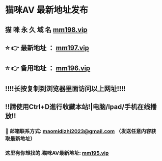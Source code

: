 # 猫咪AV 最新地址发布 
## 猫 咪 永 久 域 名       [mm198.vip](https://ugxewwsmf.26.xn--h2brj9c/home.html?channel=88756)
## ⭐️ 👉 最新地址 ：       [mm197.vip](https://ugxewwsmf.26.xn--h2brj9c/home.html?channel=88756)
## ⭐️ 👉 备用地址 ：       [mm196.vip](https://ugxewwsmf.26.xn--h2brj9c/home.html?channel=88756)
## ‼️‼️长按复制到浏览器里面访问以上网址‼️‼️
## ‼️請使用Ctrl+D進行收藏本站!|电脑/Ipad/手机在线播放‼️
### 📧 邮箱联系方式: maomidizhi2023@gmail.com （发送任意内容获取最新地址）
### 这里有你想找的.猫咪AV最新地址:        [mm195.vip](https://ugxewwsmf.26.xn--h2brj9c/home.html?channel=88756)
